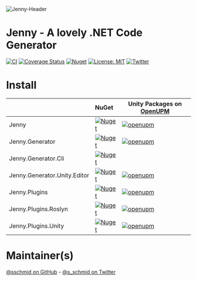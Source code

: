 ![Jenny-Header](https://github.com/sschmid/Jenny/raw/main/readme/Jenny-Banner.png)

# Jenny - A lovely .NET Code Generator

[![CI](https://github.com/sschmid/Jenny/actions/workflows/ci.yml/badge.svg)](https://github.com/sschmid/Jenny/actions/workflows/ci.yml)
[![Coverage Status](https://coveralls.io/repos/github/sschmid/Jenny/badge.svg)](https://coveralls.io/github/sschmid/Jenny)
[![Nuget](https://img.shields.io/nuget/dt/Jenny)](https://www.nuget.org/packages/Jenny)
[![License: MIT](https://img.shields.io/github/license/sschmid/Jenny)](https://github.com/sschmid/Jenny/blob/main/LICENSE.md)
[![Twitter](https://img.shields.io/twitter/follow/s_schmid)][twitter-sschmid]

# Install

|                              | NuGet                                                                                                                                | Unity Packages on [OpenUPM](https://openupm.com)                                                                                                                                                                                                   |
|:-----------------------------|:-------------------------------------------------------------------------------------------------------------------------------------|----------------------------------------------------------------------------------------------------------------------------------------------------------------------------------------------------------------------------------------------------|
| Jenny                        | [![Nuget](https://img.shields.io/nuget/v/Jenny)](https://www.nuget.org/packages/Jenny)                                               | [![openupm](https://img.shields.io/npm/v/com.sschmid.jenny?label=com.sschmid.jenny&registry_uri=https://package.openupm.com)](https://openupm.com/packages/com.sschmid.jenny)                                                                      |
| Jenny.Generator              | [![Nuget](https://img.shields.io/nuget/v/Jenny.Generator)](https://www.nuget.org/packages/Jenny.Generator)                           | [![openupm](https://img.shields.io/npm/v/com.sschmid.jenny.generator?label=com.sschmid.jenny.generator&registry_uri=https://package.openupm.com)](https://openupm.com/packages/com.sschmid.jenny.generator)                                        |
| Jenny.Generator.Cli          | [![Nuget](https://img.shields.io/nuget/v/Jenny.Generator.Cli)](https://www.nuget.org/packages/Jenny.Generator.Cli)                   |                                                                                                                                                                                                                                                    |
| Jenny.Generator.Unity.Editor | [![Nuget](https://img.shields.io/nuget/v/Jenny.Generator.Unity.Editor)](https://www.nuget.org/packages/Jenny.Generator.Unity.Editor) | [![openupm](https://img.shields.io/npm/v/com.sschmid.jenny.generator.unity.editor?label=com.sschmid.jenny.generator.unity.editor&registry_uri=https://package.openupm.com)](https://openupm.com/packages/com.sschmid.jenny.generator.unity.editor) |
| Jenny.Plugins                | [![Nuget](https://img.shields.io/nuget/v/Jenny.Plugins)](https://www.nuget.org/packages/Jenny.Plugins)                               | [![openupm](https://img.shields.io/npm/v/com.sschmid.jenny.plugins?label=com.sschmid.jenny.plugins&registry_uri=https://package.openupm.com)](https://openupm.com/packages/com.sschmid.jenny.plugins)                                              |
| Jenny.Plugins.Roslyn         | [![Nuget](https://img.shields.io/nuget/v/Jenny.Plugins.Roslyn)](https://www.nuget.org/packages/Jenny.Plugins.Roslyn)                 | [![openupm](https://img.shields.io/npm/v/com.sschmid.jenny.plugins.roslyn?label=com.sschmid.jenny.plugins.roslyn&registry_uri=https://package.openupm.com)](https://openupm.com/packages/com.sschmid.jenny.plugins.roslyn)                         |
| Jenny.Plugins.Unity          | [![Nuget](https://img.shields.io/nuget/v/Jenny.Plugins.Unity)](https://www.nuget.org/packages/Jenny.Plugins.Unity)                   | [![openupm](https://img.shields.io/npm/v/com.sschmid.jenny.plugins.unity?label=com.sschmid.jenny.plugins.unity&registry_uri=https://package.openupm.com)](https://openupm.com/packages/com.sschmid.jenny.plugins.unity)                            |

# Maintainer(s)
[@sschmid on GitHub][github-sschmid] - [@s_schmid on Twitter][twitter-sschmid]

[github-sschmid]: https://github.com/sschmid "@sschmid"
[twitter-sschmid]: https://twitter.com/intent/follow?original_referer=https%3A%2F%2Fgithub.com%2Fsschmid%2FJenny&screen_name=s_schmid&tw_p=followbutton "s_schmid on Twitter"
